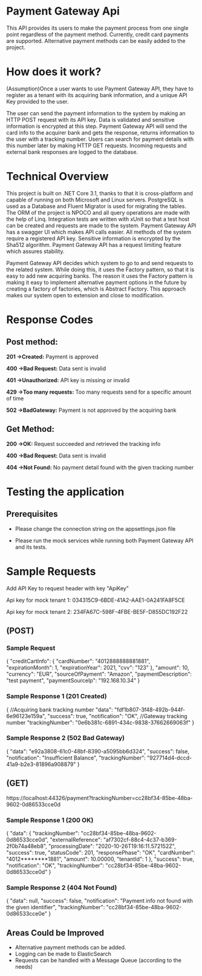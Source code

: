 # Payment Gateway Api
This API provides its users to make the payment process from one single point regardless of the payment method. Currently, credit card payments are supported. Alternative payment methods can be easily added to the project.

# How does it work?
(Assumption)Once a user wants to use Payment Gateway API, they have to register as a tenant with its acquiring bank information, and a unique API Key provided to the user.

The user can send the payment information to the system by making an HTTP POST request with its API key. Data is validated and sensitive information is encrypted at this step. Payment Gateway API will send the card info to the acquirer bank and gets the response, returns information to the user with a tracking number. Users can search for payment details with this number later by making HTTP GET requests. Incoming requests and external bank responses are logged to the database.

# Technical Overview
This project is built on .NET Core 3.1, thanks to that it is cross-platform and capable of running on both Microsoft and Linux servers.
PostgreSQL is used as a Database and Fluent Migrator is used for migrating the tables. The ORM of the project is NPOCO and all query operations are made with the help of Linq. 
Integration tests are written with xUnit so that a test host can be created and requests are made to the system. Payment Gateway API has a swagger UI which makes API calls easier. All methods of the system require a registered API key. Sensitive information is encrypted by the Sha512 algorithm. Payment Gateway API has a request limiting feature which assures stability.

Payment Gateway API decides which system to go to and send requests to the related system. While doing this, it uses the Factory pattern, so that it is easy to add new acquiring banks.
The reason it uses the Factory pattern is making it easy to implement alternative payment options in the future by creating a factory of factories, which is Abstract Factory. This approach makes our system open to extension and close to modification.

# Response Codes
## Post method:
**201 ->Created:** Payment is approved

**400 ->Bad Request:** Data sent is invalid

**401 ->Unauthorized:** API key is missing or invalid

**429 ->Too many requests:** Too many requests send for a specific amount of time

**502 ->BadGateway:** Payment is not approved by the acquiring bank

## Get Method: 
**200 ->OK:** Request succeeded and retrieved the tracking info

**400 ->Bad Request:** Data sent is invalid

**404 ->Not Found:** No payment detail found with the given tracking number


# Testing the application
## Prerequisites
  - Please change the connection string on the appsettings.json file

  - Please run the mock services while running both Payment Gateway API and its tests.

# Sample Requests 
Add API Key to request header with key "ApiKey"

Api key for mock tenant 1: 034315C9-6BDE-41A2-AAE1-0A241FA8F5CE 

Api key for mock tenant 2: 234FA67C-598F-4FBE-BE5F-D855DC192F22
## (POST)
### Sample Request
{
  "creditCartInfo": {
    "cardNumber": "4012888888881881",
    "expirationMonth": 1,
    "expirationYear": 2021,
    "cvv": "123"
  },
  "amount": 10,
  "currency": "EUR",
  "sourceOfPayment": "Amazon",
  "paymentDescription": "test payment",
  "paymentSourceIp": "192.168.10.34"
}

### Sample Response 1 (201 Created)
{
    //Acquiring bank tracking number
    "data": "fdf1b807-3f48-492b-944f-6e96123e159a",
    "success": true,
    "notification": "OK",
    //Gateway tracking number
    "trackingNumber": "0e6b381c-6891-434c-9838-37662669063f"
}

### Sample Response 2 (502 Bad Gateway)
{
    "data": "e92a3808-61c0-48bf-8390-a5095bb6d324",
    "success": false,
    "notification": "Insufficient Balance",
    "trackingNumber": "927714d4-dccd-41a9-b2e3-81896a908879"
}

## (GET)
https://localhost:44326/payment?trackingNumber=cc28bf34-85be-48ba-9602-0d86533cce0d

### Sample Response 1 (200 OK)
{
    "data": {
        "trackingNumber": "cc28bf34-85be-48ba-9602-0d86533cce0d",
        "externalReference": "af7302cf-88c4-4c37-b369-2f0b74a48eb8",
        "processingDate": "2020-10-26T19:16:11.572152Z",
        "success": true,
        "statusCode": 201,
        "responsePhase": "OK",
        "cardNumber": "4012********1881",
        "amount": 10.00000,
        "tenantId": 1
    },
    "success": true,
    "notification": "OK",
    "trackingNumber": "cc28bf34-85be-48ba-9602-0d86533cce0d"
}
### Sample Response 2 (404 Not Found)
{
    "data": null,
    "success": false,
    "notification": "Payment info not found with the given identifier",
    "trackingNumber": "cc28bf34-85be-48ba-9602-0d86533cce0e"
}

## Areas Could be Improved
- Alternative payment methods can be added.
- Logging can be made to ElasticSearch
- Requests can be handled with a Message Queue (according to the needs)

